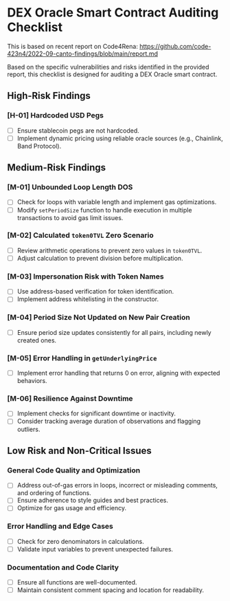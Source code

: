 # DEX Oracle Smart Contract Auditing Checklist

This is based on recent report on Code4Rena: https://github.com/code-423n4/2022-09-canto-findings/blob/main/report.md

Based on the specific vulnerabilities and risks identified in the provided report, this checklist is designed for auditing a DEX Oracle smart contract.

## High-Risk Findings

### [H-01] Hardcoded USD Pegs
- [ ] Ensure stablecoin pegs are not hardcoded.
- [ ] Implement dynamic pricing using reliable oracle sources (e.g., Chainlink, Band Protocol).

## Medium-Risk Findings

### [M-01] Unbounded Loop Length DOS
- [ ] Check for loops with variable length and implement gas optimizations.
- [ ] Modify `setPeriodSize` function to handle execution in multiple transactions to avoid gas limit issues.

### [M-02] Calculated `token0TVL` Zero Scenario
- [ ] Review arithmetic operations to prevent zero values in `token0TVL`.
- [ ] Adjust calculation to prevent division before multiplication.

### [M-03] Impersonation Risk with Token Names
- [ ] Use address-based verification for token identification.
- [ ] Implement address whitelisting in the constructor.

### [M-04] Period Size Not Updated on New Pair Creation
- [ ] Ensure period size updates consistently for all pairs, including newly created ones.

### [M-05] Error Handling in `getUnderlyingPrice`
- [ ] Implement error handling that returns 0 on error, aligning with expected behaviors.

### [M-06] Resilience Against Downtime
- [ ] Implement checks for significant downtime or inactivity.
- [ ] Consider tracking average duration of observations and flagging outliers.

## Low Risk and Non-Critical Issues

### General Code Quality and Optimization
- [ ] Address out-of-gas errors in loops, incorrect or misleading comments, and ordering of functions.
- [ ] Ensure adherence to style guides and best practices.
- [ ] Optimize for gas usage and efficiency.

### Error Handling and Edge Cases
- [ ] Check for zero denominators in calculations.
- [ ] Validate input variables to prevent unexpected failures.

### Documentation and Code Clarity
- [ ] Ensure all functions are well-documented.
- [ ] Maintain consistent comment spacing and location for readability.

